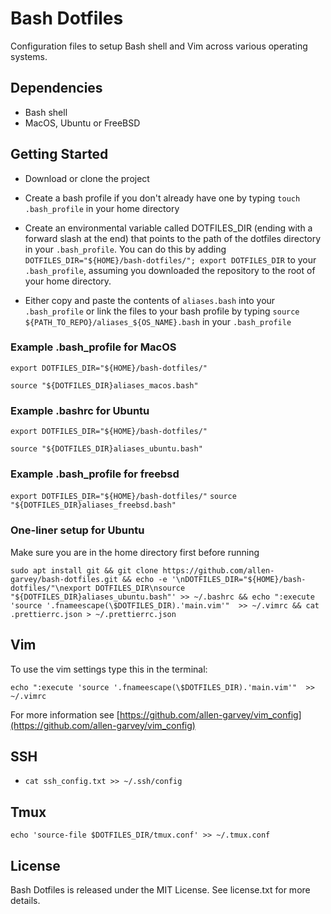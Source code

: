 # Bash Dotfiles

Configuration files to setup Bash shell and Vim across various operating systems.

## Dependencies

* Bash shell
* MacOS, Ubuntu or FreeBSD

## Getting Started

* Download or clone the project

* Create a bash profile if you don't already have one by typing `touch .bash_profile` in your home directory

* Create an environmental variable called DOTFILES_DIR (ending with a forward slash at the end) that points to the path of the dotfiles directory in your `.bash_profile`. You can do this by adding `DOTFILES_DIR="${HOME}/bash-dotfiles/"; export DOTFILES_DIR` to your `.bash_profile`, assuming you downloaded the repository to the root of your home directory.

* Either copy and paste the contents of `aliases.bash` into your `.bash_profile` or link the files to your bash profile by typing `source ${PATH_TO_REPO}/aliases_${OS_NAME}.bash` in your `.bash_profile`

### Example .bash_profile for MacOS
`export DOTFILES_DIR="${HOME}/bash-dotfiles/"`

`source "${DOTFILES_DIR}aliases_macos.bash"`

### Example .bashrc for Ubuntu

`export DOTFILES_DIR="${HOME}/bash-dotfiles/"`

`source "${DOTFILES_DIR}aliases_ubuntu.bash"`

### Example .bash_profile for freebsd
`export DOTFILES_DIR="${HOME}/bash-dotfiles/"`
`source "${DOTFILES_DIR}aliases_freebsd.bash"`

### One-liner setup for Ubuntu

Make sure you are in the home directory first before running

`sudo apt install git && git clone https://github.com/allen-garvey/bash-dotfiles.git && echo -e '\nDOTFILES_DIR="${HOME}/bash-dotfiles/"\nexport DOTFILES_DIR\nsource "${DOTFILES_DIR}aliases_ubuntu.bash"' >> ~/.bashrc && echo ":execute 'source '.fnameescape(\$DOTFILES_DIR).'main.vim'"  >> ~/.vimrc && cat .prettierrc.json > ~/.prettierrc.json`

## Vim

To use the vim settings type this in the terminal:

`echo ":execute 'source '.fnameescape(\$DOTFILES_DIR).'main.vim'"  >> ~/.vimrc`

For more information see [https://github.com/allen-garvey/vim_config](https://github.com/allen-garvey/vim_config)

## SSH

* `cat ssh_config.txt >> ~/.ssh/config`

## Tmux

`echo 'source-file $DOTFILES_DIR/tmux.conf' >> ~/.tmux.conf`

## License

Bash Dotfiles is released under the MIT License. See license.txt for more details.
